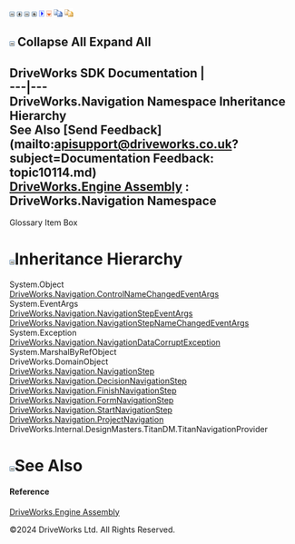 ![](dotnetimages/collapse.gif) ![](dotnetimages/expand.gif) ![](dotnetimages/collapse.gif) ![](dotnetimages/expand.gif) ![](dotnetimages/drpdown.gif) ![](dotnetimages/drpdown_orange.gif) ![](dotnetimages/copycode.gif) ![](dotnetimages/copycodeHighlight.gif)

![](dotnetimages/collapse.gif) Collapse All Expand All  
---  
DriveWorks SDK Documentation  |   
---|---  
DriveWorks.Navigation Namespace Inheritance Hierarchy   
See Also [Send Feedback](mailto:apisupport@driveworks.co.uk?subject=Documentation Feedback: topic10114.md)  
[DriveWorks.Engine Assembly](topic2156.md) : DriveWorks.Navigation Namespace  
---  
  
Glossary Item Box

# ![](dotnetimages/collapse.gif)Inheritance Hierarchy

System.Object  
[DriveWorks.Navigation.ControlNameChangedEventArgs](topic10116.md)  
System.EventArgs  
[DriveWorks.Navigation.NavigationStepEventArgs](topic10205.md)  
[DriveWorks.Navigation.NavigationStepNameChangedEventArgs](topic10213.md)  
System.Exception  
[DriveWorks.Navigation.NavigationDataCorruptException](topic10163.md)  
System.MarshalByRefObject  
DriveWorks.DomainObject  
[DriveWorks.Navigation.NavigationStep](topic10175.md)  
[DriveWorks.Navigation.DecisionNavigationStep](topic10125.md)  
[DriveWorks.Navigation.FinishNavigationStep](topic10145.md)  
[DriveWorks.Navigation.FormNavigationStep](topic10153.md)  
[DriveWorks.Navigation.StartNavigationStep](topic10257.md)  
[DriveWorks.Navigation.ProjectNavigation](topic10222.md)  
DriveWorks.Internal.DesignMasters.TitanDM.TitanNavigationProvider  


# ![](dotnetimages/collapse.gif)See Also

#### Reference

[DriveWorks.Engine Assembly](topic2156.md)

©2024 DriveWorks Ltd. All Rights Reserved.
